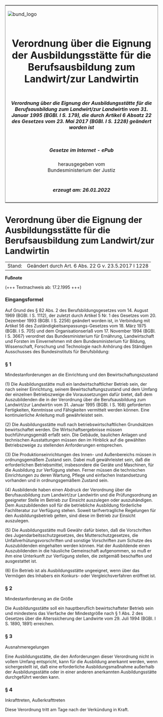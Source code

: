 <span id="DECKBLATT.html"></span>

<table border="0" frame="border" width="100%">

<tr valign="top">

<td align="left">

![bund\_logo](BfJ_2021_Web_de_de.gif)

</td>

<td align="right">

 

</td>

</tr>

<tr align="center" valign="middle">

<td colspan="2">

# Verordnung über die Eignung der Ausbildungsstätte für die Berufsausbildung zum Landwirt/zur Landwirtin

</td>

</tr>

<tr align="center" valign="middle">

<td colspan="2">

##### Verordnung über die Eignung der Ausbildungsstätte für die Berufsausbildung zum Landwirt/zur Landwirtin vom 31. Januar 1995 (BGBl. I S. 179), die durch Artikel 6 Absatz 22 des Gesetzes vom 23. Mai 2017 (BGBl. I S. 1228) geändert worden ist

</td>

</tr>

<tr align="center" valign="middle">

<td colspan="2">

  
  

##### Gesetze im Internet - ePub  
  
herausgegeben vom  
Bundesministerium der Justiz

</td>

</tr>

<tr align="center" valign="bottom">

<td colspan="2">

  
  

##### erzeugt am: 26.01.2022

</td>

</tr>

</table>

<span id="BJNR017900995.html"></span>

# Verordnung über die Eignung der Ausbildungsstätte für die Berufsausbildung zum Landwirt/zur Landwirtin

<div>

<div class="jnhtml">

|        |                                                     |
| ------ | --------------------------------------------------- |
| Stand: | Geändert durch Art. 6 Abs. 22 G v. 23.5.2017 I 1228 |

</div>

</div>

<div>

  
**Fußnote**

<div class="jnhtml">

<div>

<div class="jurAbsatz">

(+++ Textnachweis ab: 17.2.1995 +++)

</div>

</div>

</div>

</div>

<span id="BJNR017900995BJNE000100000.html"></span>

### Eingangsformel  

<div>

<div class="jnhtml">

<div>

<div class="jurAbsatz">

Auf Grund des § 82 Abs. 2 des Berufsbildungsgesetzes vom 14. August 1969
(BGBl. I S. 1112), der zuletzt durch Artikel 5 Nr. 1 des Gesetzes vom
20. Dezember 1993 (BGBl. I S. 2256) geändert worden ist, in Verbindung
mit Artikel 56 des Zuständigkeitsanpassungs-Gesetzes vom 18. März 1975
(BGBl. I S. 705) und dem Organisationserlaß vom 17. November 1994 (BGBl.
I S. 3667) verordnet das Bundesministerium für Ernährung, Landwirtschaft
und Forsten im Einvernehmen mit dem Bundesministerium für Bildung,
Wissenschaft, Forschung und Technologie nach Anhörung des Ständigen
Ausschusses des Bundesinstituts für Berufsbildung:

</div>

</div>

</div>

</div>

<span id="BJNR017900995BJNE000201360.html"></span>

### § 1  
Mindestanforderungen an die Einrichtung und den Bewirtschaftungszustand

<div>

<div class="jnhtml">

<div>

<div class="jurAbsatz">

(1) Die Ausbildungsstätte muß ein landwirtschaftlicher Betrieb sein, der
nach seiner Einrichtung, seinem Bewirtschaftungszustand und dem Umfang
der einzelnen Betriebszweige die Voraussetzungen dafür bietet, daß dem
Auszubildenden die in der Verordnung über die Berufsausbildung zum
Landwirt/zur Landwirtin vom 31. Januar 1995 (BGBl. I S. 168) geforderten
Fertigkeiten, Kenntnisse und Fähigkeiten vermittelt werden können. Eine
kontinuierliche Anleitung muß gewährleistet sein.

</div>

<div class="jurAbsatz">

(2) Die Ausbildungsstätte muß nach betriebswirtschaftlichen Grundsätzen
bewirtschaftet werden. Die Wirtschaftsergebnisse müssen
buchführungsgemäß erfaßt sein. Die Gebäude, baulichen Anlagen und
technischen Ausstattungen müssen den im Hinblick auf die gewählten
Betriebszweige zu stellenden Anforderungen entsprechen.

</div>

<div class="jurAbsatz">

(3) Die Produktionseinrichtungen des Innen- und Außenbereichs müssen in
ordnungsgemäßem Zustand sein. Dabei muß gewährleistet sein, daß die
erforderlichen Betriebsmittel, insbesondere die Geräte und Maschinen,
für die Ausbildung zur Verfügung stehen. Ferner müssen die technischen
Einrichtungen zu deren Wartung, Pflege und einfachen Instandsetzung
vorhanden und in ordnungsgemäßem Zustand sein.

</div>

<div class="jurAbsatz">

(4) Ausbildende haben einen Abdruck der Verordnung über die
Berufsausbildung zum Landwirt/zur Landwirtin und die Prüfungsordnung an
geeigneter Stelle im Betrieb zur Einsicht auszulegen oder auszuhändigen.
Dem Auszubildenden soll für die betriebliche Ausbildung förderliche
Fachliteratur zur Verfügung stehen. Soweit tarifvertragliche Regelungen
für den Ausbildungsbetrieb gelten, sind diese im Betrieb zur Einsicht
auszulegen.

</div>

<div class="jurAbsatz">

(5) Die Ausbildungsstätte muß Gewähr dafür bieten, daß die Vorschriften
des Jugendarbeitsschutzgesetzes, des Mutterschutzgesetzes, die
Unfallverhütungsvorschriften und sonstige Vorschriften zum Schutze des
Auszubildenden eingehalten werden können. Hat der Ausbildende einen
Auszubildenden in die häusliche Gemeinschaft aufgenommen, so muß er ihm
eine Unterkunft zur Verfügung stellen, die zeitgemäß beschaffen und
ausgestattet ist.

</div>

<div class="jurAbsatz">

(6) Ein Betrieb ist als Ausbildungsstätte ungeeignet, wenn über das
Vermögen des Inhabers ein Konkurs- oder Vergleichsverfahren eröffnet
ist.

</div>

</div>

</div>

</div>

<span id="BJNR017900995BJNE000300000.html"></span>

### § 2  
Mindestanforderung an die Größe

<div>

<div class="jnhtml">

<div>

<div class="jurAbsatz">

Die Ausbildungsstätte soll ein hauptberuflich bewirtschafteter Betrieb
sein und mindestens das Vierfache der Mindestgröße nach § 1 Abs. 2 des
Gesetzes über die Alterssicherung der Landwirte vom 29. Juli 1994 (BGBl.
I S. 1890, 1891) erreichen.

</div>

</div>

</div>

</div>

<span id="BJNR017900995BJNE000400000.html"></span>

### § 3  
Ausnahmeregelungen

<div>

<div class="jnhtml">

<div>

<div class="jurAbsatz">

Eine Ausbildungsstätte, die den Anforderungen dieser Verordnung nicht in
vollem Umfang entspricht, kann für die Ausbildung anerkannt werden, wenn
sichergestellt ist, daß eine erforderliche Ausbildungsmaßnahme außerhalb
der Ausbildungsstätte oder in einer anderen anerkannten
Ausbildungsstätte durchgeführt werden kann.

</div>

</div>

</div>

</div>

<span id="BJNR017900995BJNE000500000.html"></span>

### § 4  
Inkrafttreten, Außerkrafttreten

<div>

<div class="jnhtml">

<div>

<div class="jurAbsatz">

Diese Verordnung tritt am Tage nach der Verkündung in Kraft.

</div>

</div>

</div>

</div>
